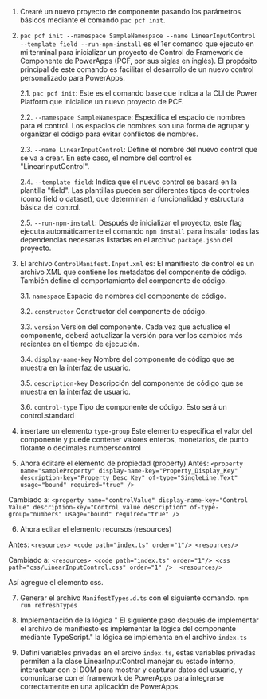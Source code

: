 1. Crearé un nuevo proyecto de componente pasando los parámetros básicos mediante el comando `pac pcf init`.

2. `pac pcf init --namespace SampleNamespace --name LinearInputControl --template field --run-npm-install` es el 1er comando que ejecuto en mi terminal para inicializar un proyecto de Control de Framework de Componente de PowerApps (PCF, por sus siglas en inglés). El propósito principal de este comando es facilitar el desarrollo de un nuevo control personalizado para PowerApps.
   
   2.1. `pac pcf init`: Este es el comando base que indica a la CLI de Power Platform que inicialice un nuevo proyecto de PCF.
   
   2.2. `--namespace SampleNamespace`: Especifica el espacio de nombres para el control. Los espacios de nombres son una forma de agrupar y organizar el código para evitar conflictos de nombres.
   
   2.3. `--name LinearInputControl`: Define el nombre del nuevo control que se va a crear. En este caso, el nombre del control es "LinearInputControl".
   
   2.4. `--template field`: Indica que el nuevo control se basará en la plantilla "field". Las plantillas pueden ser diferentes tipos de controles (como field o dataset), que determinan la funcionalidad y estructura básica del control.
   
   2.5. `--run-npm-install`: Después de inicializar el proyecto, este flag ejecuta automáticamente el comando `npm install` para instalar todas las dependencias necesarias listadas en el archivo `package.json` del proyecto.

3. El archivo `ControlManifest.Input.xml` es: El manifiesto de control es un archivo XML que contiene los metadatos del componente de código. También define el comportamiento del componente de código. 

   3.1. `namespace` Espacio de nombres del componente de código.

   3.2. `constructor` Constructor del componente de código.

   3.3. `version` Versión del componente. Cada vez que actualice el componente, deberá actualizar la versión para ver los cambios más recientes en el tiempo de ejecución.

   3.4. `display-name-key` Nombre del componente de código que se muestra en la interfaz de usuario.

   3.5. `description-key` Descripción del componente de código que se muestra en la interfaz de usuario.

   3.6. `control-type` Tipo de componente de código. Esto será un control.standard


4. insertare un elemento `type-group` Este elemento especifica el valor del componente y puede contener valores enteros, monetarios, de punto flotante o decimales.numberscontrol  

5. Ahora editare el elemento de propiedad (property)
Antes: `<property name="sampleProperty" display-name-key="Property_Display_Key" description-key="Property_Desc_Key" of-type="SingleLine.Text" usage="bound" required="true" />`

Cambiado a: `<property name="controlValue" display-name-key="Control Value" description-key="Control value description" of-type-group="numbers" usage="bound" required="true" />`

6. Ahora editar el elemento recursos (resources)

Antes: `<resources> <code path="index.ts" order="1"/> <resources/>`

Cambiado a: `<resources> <code path="index.ts" order="1"/> <css path="css/LinearInputControl.css" order="1" />  <resources/>`

Así agregue el elemento css.

7. Generar el archivo `ManifestTypes.d.ts` con el siguiente comando. `npm run refreshTypes`


8. Implementación de la lógica " El siguiente paso después de implementar el archivo de manifiesto es implementar la lógica del componente mediante TypeScript." la lógica se implementa en el archivo `index.ts`

9. Definí variables privadas en el arcivo `index.ts`, estas variables privadas permiten a la clase LinearInputControl manejar su estado interno, interactuar con el DOM para mostrar y capturar datos del usuario, y comunicarse con el framework de PowerApps para integrarse correctamente en una aplicación de PowerApps.
